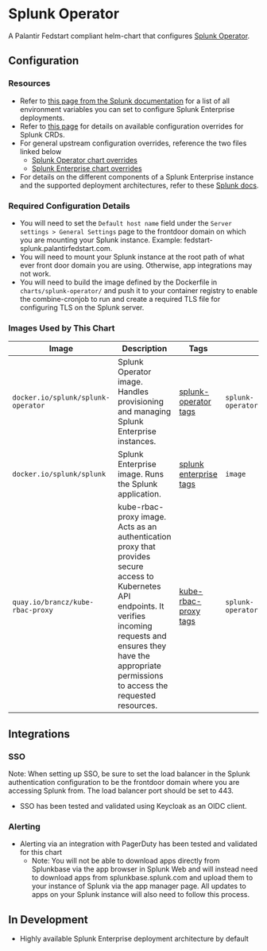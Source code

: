 # Splunk Operator

A Palantir Fedstart compliant helm-chart that configures [Splunk Operator](https://github.com/splunk/splunk-operator).

## Configuration

### Resources

* Refer to [this page from the Splunk documentation](https://splunk.github.io/splunk-ansible/ADVANCED.html) for a list of all environment variables you can set
to configure Splunk Enterprise deployments.
* Refer to [this page](https://splunk.github.io/splunk-operator/CustomResources.html) for details on
available configuration overrides for Splunk CRDs.
* For general upstream configuration overrides, reference the two files linked below
  * [Splunk Operator chart overrides](https://github.com/splunk/splunk-operator/tree/main/helm-chart/splunk-operator)
  * [Splunk Enterprise chart overrides](https://github.com/splunk/splunk-operator/blob/main/helm-chart/splunk-enterprise/values.yaml)
* For details on the different components of a Splunk Enterprise instance and the supported deployment architectures,
refer to these [Splunk docs](https://docs.splunk.com/Documentation/SVA/current/Architectures/About).

### Required Configuration Details

* You will need to set the `Default host name` field under the `Server settings > General Settings` page to the frontdoor domain on which
you are mounting your Splunk instance. Example: fedstart-splunk.palantirfedstart.com.
* You will need to mount your Splunk instance at the root path of what ever front door domain you are using. Otherwise, app integrations
may not work.
* You will need to build the image defined by the Dockerfile in `charts/splunk-operator/` and push it to your container registry to enable the combine-cronjob
to run and create a required TLS file for configuring TLS on the Splunk server.

### Images Used by This Chart

| Image                                                                                                                                                                                                                               | Description                                                | Tags                                                                               | Override Key                                      |
| -------------------------------- | ----------------------------------------------------------------------------------------------------------------------------------------------------------------------------------------------------------------------------------- |------------------------------------------------------------------------------------|---------------------------------------------------|
| `docker.io/splunk/splunk-operator`                                 | Splunk Operator image. Handles provisioning and managing Splunk Enterprise instances.                                                                                                                                                                                                                                | [splunk-operator tags](https://hub.docker.com/r/splunk/splunk-operator/tags)       | `splunk-operator.splunkOperator.image.repository` |
| `docker.io/splunk/splunk`                                          | Splunk Enterprise image. Runs the Splunk application.                                                                                                                                                                                                                                                                                                                                                                                                         | [splunk enterprise tags](https://hub.docker.com/r/splunk/splunk/tags)              | `image`                                           |
| `quay.io/brancz/kube-rbac-proxy`                                   | kube-rbac-proxy image. Acts as an authentication proxy that provides secure access to Kubernetes API endpoints. It verifies incoming requests and ensures they have the appropriate permissions to access the requested resources.                                                                                                                                                                                                                            | [kube-rbac-proxy tags](https://quay.io/repository/brancz/kube-rbac-proxy?tab=tags) | `splunk-operator.kubeRbacProxy.image.repository`  |

## Integrations

### SSO

Note: When setting up SSO, be sure to set the load balancer in the Splunk authentication configuration to be
  the frontdoor domain where you are accessing Splunk from. The load balancer port should be set to 443.

* SSO has been tested and validated using Keycloak as an OIDC client.

### Alerting

* Alerting via an integration with PagerDuty has been tested and validated for this chart
  * Note: You will not be able to download apps directly from Splunkbase via the app browser in Splunk Web
  and will instead need to download apps from splunkbase.splunk.com and upload them to your instance of
  Splunk via the app manager page. All updates to apps on your Splunk instance will also need to follow
  this process.
  
## In Development
* Highly available Splunk Enterprise deployment architecture by default
